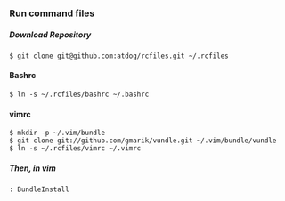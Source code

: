 ### Run command files

##### Download Repository
	$ git clone git@github.com:atdog/rcfiles.git ~/.rcfiles
#### Bashrc
	$ ln -s ~/.rcfiles/bashrc ~/.bashrc 
#### vimrc
	$ mkdir -p ~/.vim/bundle
	$ git clone git://github.com/gmarik/vundle.git ~/.vim/bundle/vundle
	$ ln -s ~/.rcfiles/vimrc ~/.vimrc 
	
##### Then, in vim
	
	: BundleInstall
